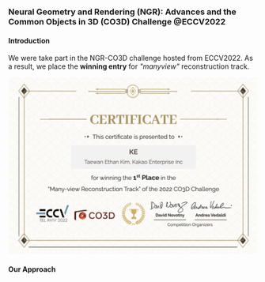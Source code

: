 ### Neural Geometry and Rendering (NGR): Advances and the Common Objects in 3D (CO3D) Challenge @ECCV2022

#### Introduction
We were take part in the NGR-CO3D challenge hosted from ECCV2022. As a result, we place the **winning entry** for *"manyview"* reconstruction track. 

<p align="center">
<img src="https://github.com/taey16/taey16.github.io/blob/main/assets/NGR_CO3D_ECCV2022/CO3D_Multiview_centificate.png" width="800px"/>
</p>

#### Our Approach

